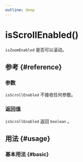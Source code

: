 ```yaml
---
outline: deep
---
```


# isScrollEnabled()
`isZoomEnabled` 是否可以滚动。

## 参考 {#reference}
<!-- @include: @/@views/api/references/instance/isScrollEnabled.md -->

### 参数
`isScrollEnabled` 不接收任何参数。

### 返回值
`isScrollEnabled` 返回 `boolean` 。

## 用法 {#usage}
<script setup>
import IsScrollEnabled from '../../../@views/api/samples/isScrollEnabled/index.vue'
</script>

### 基本用法 {#basic}
<IsScrollEnabled/>